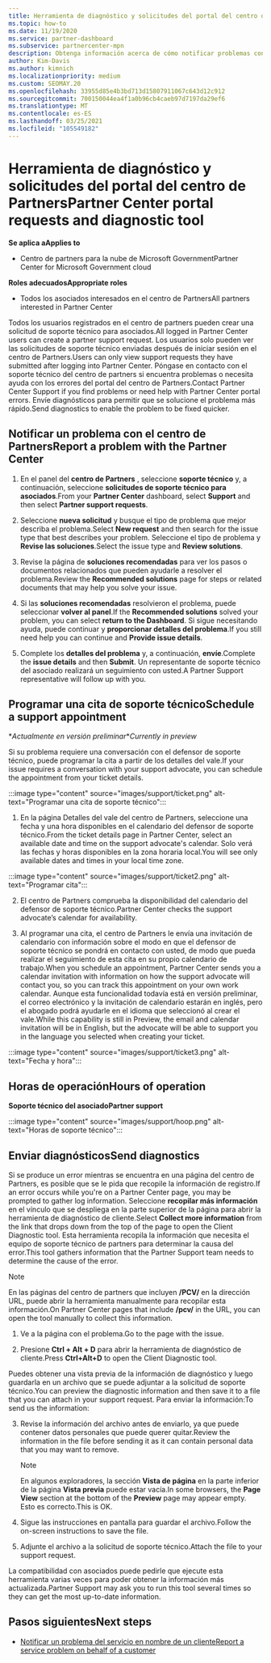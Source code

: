 ```yaml
---
title: Herramienta de diagnóstico y solicitudes del portal del centro de Partners
ms.topic: how-to
ms.date: 11/19/2020
ms.service: partner-dashboard
ms.subservice: partnercenter-mpn
description: Obtenga información acerca de cómo notificar problemas con el centro de Partners y cómo recopilar información de diagnóstico para el equipo de soporte técnico de asociados.
author: Kim-Davis
ms.author: kimnich
ms.localizationpriority: medium
ms.custom: SEOMAY.20
ms.openlocfilehash: 33955d85e4b3bd713d15807911067c643d12c912
ms.sourcegitcommit: 700150044ea4f1a0b96cb4caeb97d7197da29ef6
ms.translationtype: MT
ms.contentlocale: es-ES
ms.lasthandoff: 03/25/2021
ms.locfileid: "105549182"
---
```

# <a name="partner-center-portal-requests-and-diagnostic-tool"></a><span data-ttu-id="f8b9f-103">Herramienta de diagnóstico y solicitudes del portal del centro de Partners</span><span class="sxs-lookup"><span data-stu-id="f8b9f-103">Partner Center portal requests and diagnostic tool</span></span>

<span data-ttu-id="f8b9f-104">**Se aplica a**</span><span class="sxs-lookup"><span data-stu-id="f8b9f-104">**Applies to**</span></span>

- <span data-ttu-id="f8b9f-105">Centro de partners para la nube de Microsoft Government</span><span class="sxs-lookup"><span data-stu-id="f8b9f-105">Partner Center for Microsoft Government cloud</span></span>

<span data-ttu-id="f8b9f-106">**Roles adecuados**</span><span class="sxs-lookup"><span data-stu-id="f8b9f-106">**Appropriate roles**</span></span>

- <span data-ttu-id="f8b9f-107">Todos los asociados interesados en el centro de Partners</span><span class="sxs-lookup"><span data-stu-id="f8b9f-107">All partners interested in Partner Center</span></span>

<span data-ttu-id="f8b9f-108">Todos los usuarios registrados en el centro de partners pueden crear una solicitud de soporte técnico para asociados.</span><span class="sxs-lookup"><span data-stu-id="f8b9f-108">All logged in Partner Center users can create a partner support request.</span></span> <span data-ttu-id="f8b9f-109">Los usuarios solo pueden ver las solicitudes de soporte técnico enviadas después de iniciar sesión en el centro de Partners.</span><span class="sxs-lookup"><span data-stu-id="f8b9f-109">Users can only view support requests they have submitted after logging into Partner Center.</span></span>
<span data-ttu-id="f8b9f-110">Póngase en contacto con el soporte técnico del centro de partners si encuentra problemas o necesita ayuda con los errores del portal del centro de Partners.</span><span class="sxs-lookup"><span data-stu-id="f8b9f-110">Contact Partner Center Support if you find problems or need help with Partner Center portal errors.</span></span> <span data-ttu-id="f8b9f-111">Envíe diagnósticos para permitir que se solucione el problema más rápido.</span><span class="sxs-lookup"><span data-stu-id="f8b9f-111">Send diagnostics to enable the problem to be fixed quicker.</span></span>

## <a name="report-a-problem-with-the-partner-center"></a><span data-ttu-id="f8b9f-112">Notificar un problema con el centro de Partners</span><span class="sxs-lookup"><span data-stu-id="f8b9f-112">Report a problem with the Partner Center</span></span>

1. <span data-ttu-id="f8b9f-113">En el panel del **centro de Partners** , seleccione **soporte técnico** y, a continuación, seleccione **solicitudes de soporte técnico para asociados**.</span><span class="sxs-lookup"><span data-stu-id="f8b9f-113">From your **Partner Center** dashboard, select **Support** and then select **Partner support requests**.</span></span>

2. <span data-ttu-id="f8b9f-114">Seleccione **nueva solicitud** y busque el tipo de problema que mejor describa el problema.</span><span class="sxs-lookup"><span data-stu-id="f8b9f-114">Select **New request** and then search for the issue type that best describes your problem.</span></span> <span data-ttu-id="f8b9f-115">Seleccione el tipo de problema y **Revise las soluciones**.</span><span class="sxs-lookup"><span data-stu-id="f8b9f-115">Select the issue type and **Review solutions**.</span></span>

3. <span data-ttu-id="f8b9f-116">Revise la página de **soluciones recomendadas** para ver los pasos o documentos relacionados que pueden ayudarle a resolver el problema.</span><span class="sxs-lookup"><span data-stu-id="f8b9f-116">Review the **Recommended solutions** page for steps or related documents that may help you solve your issue.</span></span>

4. <span data-ttu-id="f8b9f-117">Si las **soluciones recomendadas** resolvieron el problema, puede seleccionar **volver al panel**.</span><span class="sxs-lookup"><span data-stu-id="f8b9f-117">If the **Recommended solutions** solved your problem, you can select **return to the Dashboard**.</span></span> <span data-ttu-id="f8b9f-118">Si sigue necesitando ayuda, puede continuar y **proporcionar detalles del problema**.</span><span class="sxs-lookup"><span data-stu-id="f8b9f-118">If you still need help you can continue and **Provide issue details**.</span></span>

5. <span data-ttu-id="f8b9f-119">Complete los **detalles del problema** y, a continuación, **envíe**.</span><span class="sxs-lookup"><span data-stu-id="f8b9f-119">Complete the **issue details** and then **Submit**.</span></span> <span data-ttu-id="f8b9f-120">Un representante de soporte técnico del asociado realizará un seguimiento con usted.</span><span class="sxs-lookup"><span data-stu-id="f8b9f-120">A Partner Support representative will follow up with you.</span></span>

## <a name="schedule-a-support-appointment"></a><span data-ttu-id="f8b9f-121">Programar una cita de soporte técnico</span><span class="sxs-lookup"><span data-stu-id="f8b9f-121">Schedule a support appointment</span></span> 

<span data-ttu-id="f8b9f-122">\**Actualmente en versión preliminar*</span><span class="sxs-lookup"><span data-stu-id="f8b9f-122">\**Currently in preview*</span></span>

<span data-ttu-id="f8b9f-123">Si su problema requiere una conversación con el defensor de soporte técnico, puede programar la cita a partir de los detalles del vale.</span><span class="sxs-lookup"><span data-stu-id="f8b9f-123">If your issue requires a conversation with your support advocate, you can schedule the appointment from your ticket details.</span></span>

:::image type="content" source="images/support/ticket.png" alt-text="Programar una cita de soporte técnico":::

1.  <span data-ttu-id="f8b9f-125">En la página Detalles del vale del centro de Partners, seleccione una fecha y una hora disponibles en el calendario del defensor de soporte técnico.</span><span class="sxs-lookup"><span data-stu-id="f8b9f-125">From the ticket details page in Partner Center, select an available date and time on the support advocate's calendar.</span></span> <span data-ttu-id="f8b9f-126">Solo verá las fechas y horas disponibles en la zona horaria local.</span><span class="sxs-lookup"><span data-stu-id="f8b9f-126">You will see only available dates and times in your local time zone.</span></span>

:::image type="content" source="images/support/ticket2.png" alt-text="Programar cita":::

2. <span data-ttu-id="f8b9f-128">El centro de Partners comprueba la disponibilidad del calendario del defensor de soporte técnico.</span><span class="sxs-lookup"><span data-stu-id="f8b9f-128">Partner Center checks the support advocate’s  calendar for availability.</span></span>

1. <span data-ttu-id="f8b9f-129">Al programar una cita, el centro de Partners le envía una invitación de calendario con información sobre el modo en que el defensor de soporte técnico se pondrá en contacto con usted, de modo que pueda realizar el seguimiento de esta cita en su propio calendario de trabajo.</span><span class="sxs-lookup"><span data-stu-id="f8b9f-129">When you schedule an appointment, Partner Center sends you a calendar invitation with information on how the support advocate will contact you, so you can track this appointment on your own work calendar.</span></span>  <span data-ttu-id="f8b9f-130">Aunque esta funcionalidad todavía está en versión preliminar, el correo electrónico y la invitación de calendario estarán en inglés, pero el abogado podrá ayudarle en el idioma que seleccionó al crear el vale.</span><span class="sxs-lookup"><span data-stu-id="f8b9f-130">While this capability is still in Preview, the email and calendar invitation will be in English, but the advocate will be able to support you in the language you selected when creating your ticket.</span></span>

:::image type="content" source="images/support/ticket3.png" alt-text="Fecha y hora":::

## <a name="hours-of-operation"></a><span data-ttu-id="f8b9f-132">Horas de operación</span><span class="sxs-lookup"><span data-stu-id="f8b9f-132">Hours of operation</span></span>

<span data-ttu-id="f8b9f-133">**Soporte técnico del asociado**</span><span class="sxs-lookup"><span data-stu-id="f8b9f-133">**Partner support**</span></span>

:::image type="content" source="images/support/hoop.png" alt-text="Horas de soporte técnico":::

## <a name="send-diagnostics"></a><span data-ttu-id="f8b9f-135">Enviar diagnósticos</span><span class="sxs-lookup"><span data-stu-id="f8b9f-135">Send diagnostics</span></span>

<span data-ttu-id="f8b9f-136">Si se produce un error mientras se encuentra en una página del centro de Partners, es posible que se le pida que recopile la información de registro.</span><span class="sxs-lookup"><span data-stu-id="f8b9f-136">If an error occurs while you're on a Partner Center page, you may be prompted to gather log information.</span></span> <span data-ttu-id="f8b9f-137">Seleccione **recopilar más información** en el vínculo que se despliega en la parte superior de la página para abrir la herramienta de diagnóstico de cliente.</span><span class="sxs-lookup"><span data-stu-id="f8b9f-137">Select **Collect more information** from the link that drops down from the top of the page to open the Client Diagnostic tool.</span></span> <span data-ttu-id="f8b9f-138">Esta herramienta recopila la información que necesita el equipo de soporte técnico de partners para determinar la causa del error.</span><span class="sxs-lookup"><span data-stu-id="f8b9f-138">This tool gathers information that the Partner Support team needs to determine the cause of the error.</span></span> 

>[!NOTE]
><span data-ttu-id="f8b9f-139">En las páginas del centro de partners que incluyen **/PCV/** en la dirección URL, puede abrir la herramienta manualmente para recopilar esta información.</span><span class="sxs-lookup"><span data-stu-id="f8b9f-139">On Partner Center pages that include **/pcv/** in the URL, you can open the tool manually to collect this information.</span></span>

1. <span data-ttu-id="f8b9f-140">Ve a la página con el problema.</span><span class="sxs-lookup"><span data-stu-id="f8b9f-140">Go to the page with the issue.</span></span>

2. <span data-ttu-id="f8b9f-141">Presione **Ctrl + Alt + D** para abrir la herramienta de diagnóstico de cliente.</span><span class="sxs-lookup"><span data-stu-id="f8b9f-141">Press **Ctrl+Alt+D** to open the Client Diagnostic tool.</span></span>

<span data-ttu-id="f8b9f-142">Puedes obtener una vista previa de la información de diagnóstico y luego guardarla en un archivo que se puede adjuntar a la solicitud de soporte técnico.</span><span class="sxs-lookup"><span data-stu-id="f8b9f-142">You can preview the diagnostic information and then save it to a file that you can attach in your support request.</span></span> <span data-ttu-id="f8b9f-143">Para enviar la información:</span><span class="sxs-lookup"><span data-stu-id="f8b9f-143">To send us the information:</span></span>

3. <span data-ttu-id="f8b9f-144">Revise la información del archivo antes de enviarlo, ya que puede contener datos personales que puede querer quitar.</span><span class="sxs-lookup"><span data-stu-id="f8b9f-144">Review the information in the file before sending it as it can contain personal data that you may want to remove.</span></span>

    >[!NOTE]
    ><span data-ttu-id="f8b9f-145">En algunos exploradores, la sección **Vista de página** en la parte inferior de la página **Vista previa** puede estar vacía.</span><span class="sxs-lookup"><span data-stu-id="f8b9f-145">In some browsers, the **Page View** section at the bottom of the **Preview** page may appear empty.</span></span> <span data-ttu-id="f8b9f-146">Esto es correcto.</span><span class="sxs-lookup"><span data-stu-id="f8b9f-146">This is OK.</span></span>

4. <span data-ttu-id="f8b9f-147">Sigue las instrucciones en pantalla para guardar el archivo.</span><span class="sxs-lookup"><span data-stu-id="f8b9f-147">Follow the on-screen instructions to save the file.</span></span>

5. <span data-ttu-id="f8b9f-148">Adjunte el archivo a la solicitud de soporte técnico.</span><span class="sxs-lookup"><span data-stu-id="f8b9f-148">Attach the file to your support request.</span></span>

<span data-ttu-id="f8b9f-149">La compatibilidad con asociados puede pedirle que ejecute esta herramienta varias veces para poder obtener la información más actualizada.</span><span class="sxs-lookup"><span data-stu-id="f8b9f-149">Partner Support may ask you to run this tool several times so they can get the most up-to-date information.</span></span>

## <a name="next-steps"></a><span data-ttu-id="f8b9f-150">Pasos siguientes</span><span class="sxs-lookup"><span data-stu-id="f8b9f-150">Next steps</span></span>

- [<span data-ttu-id="f8b9f-151">Notificar un problema del servicio en nombre de un cliente</span><span class="sxs-lookup"><span data-stu-id="f8b9f-151">Report a service problem on behalf of a customer</span></span>](report-problems-on-behalf-of-a-customer.md)
